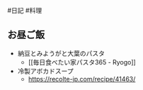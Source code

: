 #日記 #料理 

## お昼ご飯
- 納豆とみようがと大葉のパスタ  
	- [[毎日食べたい家パスタ365 - Ryogo]]
- 冷製アボカドスープ
	- https://recolte-jp.com/recipe/41463/